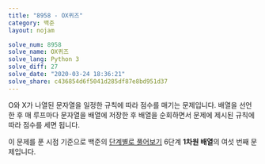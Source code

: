 ```yaml
---
title: "8958 - OX퀴즈"
category: 백준
layout: nojam

solve_num: 8958
solve_name: OX퀴즈
solve_lang: Python 3
solve_diff: 27
solve_date: "2020-03-24 18:36:21"
solve_share: c436854d6f5041d285df87e8bd951d37
---
```


O와 X가 나열된 문자열을 일정한 규칙에 따라 점수를 매기는 문제입니다. 배열을 선언한 후 매 루프마다 문자열을 배열에 저장한 후 배열을 순회하면서 문제에 제시된 규칙에 따라 점수를 세면 됩니다.

이 문제를 푼 시점 기준으로 백준의 [단계별로 풀어보기](http://noj.am/p/s) 6단계 **1차원 배열**의 여섯 번째 문제입니다.
